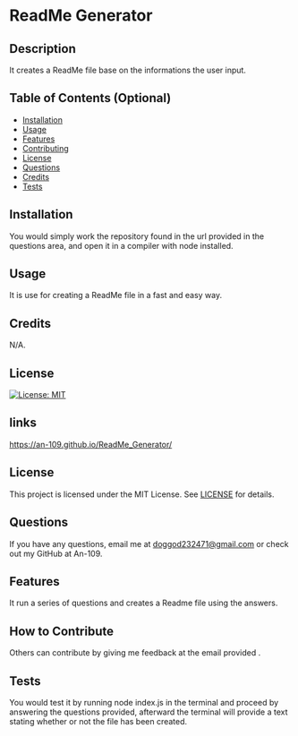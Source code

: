 
# ReadMe Generator

## Description
It creates a ReadMe file base on the informations the user input.

## Table of Contents (Optional)
- [Installation](#installation)
- [Usage](#usage)
- [Features](#features)
- [Contributing](#contributing)
- [License](#license)
- [Questions](#questions)
- [Credits](#Credits)
- [Tests](#tests)

## Installation
You would simply work the repository found in the url provided in the questions area, and open it in a compiler with node installed.

## Usage
It is use for creating a ReadMe file in a fast and easy way.

## Credits
N/A.

## License


[![License: MIT](https://img.shields.io/badge/License-MIT-yellow.svg)](https://opensource.org/licenses/MIT)

## links
 https://an-109.github.io/ReadMe_Generator/ 

## License

This project is licensed under the MIT License. See [LICENSE](https://opensource.org/licenses/MIT) for details.

## Questions
If you have any questions, email me at doggod232471@gmail.com or check out my GitHub at An-109.

## Features
It run a series of questions and creates a Readme file using the answers.

## How to Contribute
Others can contribute by giving me feedback at the email provided .

## Tests
You would test it by running node index.js in the terminal and proceed by answering the questions provided, afterward the terminal will provide a text stating whether or not the file has been created.
    